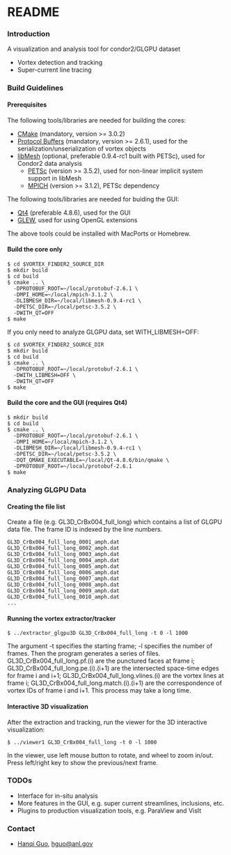 # README #

### Introduction ###

A visualization and analysis tool for condor2/GLGPU dataset

* Vortex detection and tracking
* Super-current line tracing

### Build Guidelines ###

#### Prerequisites ####

The following tools/libraries are needed for building the cores:

* [CMake](http://www.cmake.org/) (mandatory, version >= 3.0.2)
* [Protocol Buffers](https://github.com/google/protobuf/) (mandatory, version >= 2.6.1), used for the serialization/unserialization of vortex objects
* [libMesh](http://libmesh.github.io/) (optional, preferable 0.9.4-rc1 built with PETSc), used for Condor2 data analysis
    * [PETSc](http://www.mcs.anl.gov/petsc/) (version >= 3.5.2), used for non-linear implicit system support in libMesh
    * [MPICH](http://www.mpich.org/) (version >= 3.1.2), PETSc dependency

The following tools/libraries are needed for buiding the GUI:

* [Qt4](http://www.qt.io/) (preferable 4.8.6), used for the GUI
* [GLEW](http://glew.sourceforge.net/), used for using OpenGL extensions

The above tools could be installed with MacPorts or Homebrew.

#### Build the core only ####

``` shell
$ cd $VORTEX_FINDER2_SOURCE_DIR
$ mkdir build
$ cd build
$ cmake .. \
  -DPROTOBUF_ROOT=~/local/protobuf-2.6.1 \
  -DMPI_HOME=~/local/mpich-3.1.2 \
  -DLIBMESH_DIR=~/local/libmesh-0.9.4-rc1 \
  -DPETSC_DIR=~/local/petsc-3.5.2 \
  -DWITH_QT=OFF
$ make
```

If you only need to analyze GLGPU data, set WITH_LIBMESH=OFF:

``` shell
$ cd $VORTEX_FINDER2_SOURCE_DIR
$ mkdir build
$ cd build
$ cmake .. \
  -DPROTOBUF_ROOT=~/local/protobuf-2.6.1 \
  -DWITH_LIBMESH=OFF \
  -DWITH_QT=OFF
$ make
```

#### Build the core and the GUI (requires Qt4) ####

``` shell
$ mkdir build
$ cd build
$ cmake .. \
  -DPROTOBUF_ROOT=~/local/protobuf-2.6.1 \
  -DMPI_HOME=~/local/mpich-3.1.2 \
  -DLIBMESH_DIR=~/local/libmesh-0.9.4-rc1 \
  -DPETSC_DIR=~/local/petsc-3.5.2 \
  -DQT_QMAKE_EXECUTABLE=~/local/Qt-4.8.6/bin/qmake \
  -DPROTOBUF_ROOT=~/local/protobuf-2.6.1
$ make
```

### Analyzing GLGPU Data ###

#### Creating the file list ####

Create a file (e.g. GL3D_CrBx004_full_long) which contains a list of GLGPU data file. The frame ID is indexed by the line numbers. 

~~~
GL3D_CrBx004_full_long_0001_amph.dat
GL3D_CrBx004_full_long_0002_amph.dat
GL3D_CrBx004_full_long_0003_amph.dat
GL3D_CrBx004_full_long_0004_amph.dat
GL3D_CrBx004_full_long_0005_amph.dat
GL3D_CrBx004_full_long_0006_amph.dat
GL3D_CrBx004_full_long_0007_amph.dat
GL3D_CrBx004_full_long_0008_amph.dat
GL3D_CrBx004_full_long_0009_amph.dat
GL3D_CrBx004_full_long_0010_amph.dat
...
~~~

#### Running the vortex extractor/tracker ####

``` shell
$ ../extractor_glgpu3D GL3D_CrBx004_full_long -t 0 -l 1000
```

The argument -t specifies the starting frame; -l specifies the number of frames. Then the program generates a series of files. GL3D_CrBx004_full_long.pf.(i) are the punctured faces at frame i; GL3D_CrBx004_full_long.pe.(i).(i+1) are the intersected space-time edges for frame i and i+1; GL3D_CrBx004_full_long.vlines.(i) are the vortex lines at frame i; GL3D_CrBx004_full_long.match.(i).(i+1) are the correspondence of vortex IDs of frame i and i+1. This process may take a long time.

#### Interactive 3D visualization ####

After the extraction and tracking, run the viewer for the 3D interactive visualization:

``` shell
$ ../viewer1 GL3D_CrBx004_full_long -t 0 -l 1000
```

In the viewer, use left mouse button to rotate, and wheel to zoom in/out. Press left/right key to show the previous/next frame.

### TODOs ###

* Interface for in-situ analysis
* More features in the GUI, e.g. super current streamlines, inclusions, etc. 
* Plugins to production visualization tools, e.g. ParaView and VisIt

### Contact ###

* [Hanqi Guo](http://www.mcs.anl.gov/~hguo/), [hguo@anl.gov](mailto:hguo@anl.gov)
